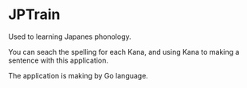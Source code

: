 # JPTrain #

Used to learning Japanes phonology.

You can seach the spelling for each Kana, and using Kana to making a sentence with this application.

The application is making by Go language.